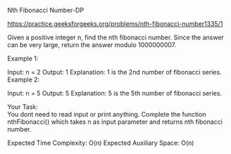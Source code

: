 Nth Fibonacci Number-DP

https://practice.geeksforgeeks.org/problems/nth-fibonacci-number1335/1

Given a positive integer n, find the nth fibonacci number. Since the answer can be very large, return the answer modulo 1000000007.

Example 1:

Input: n = 2
Output: 1 
Explanation: 1 is the 2nd number
of fibonacci series.
Example 2:

Input: n = 5
Output: 5
Explanation: 5 is the 5th number
of fibonacci series.

Your Task:  
You dont need to read input or print anything. Complete the function nthFibonacci() which takes n as input parameter and returns nth fibonacci number.

Expected Time Complexity: O(n)
Expected Auxiliary Space: O(n)
